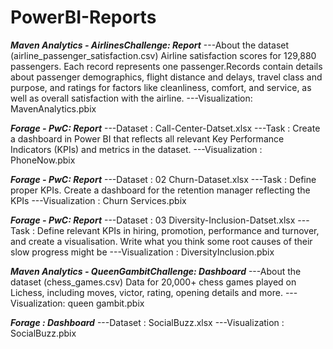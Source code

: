# PowerBI-Reports


**_Maven Analytics - AirlinesChallenge: Report_**
---About the dataset (airline_passenger_satisfaction.csv)
Airline satisfaction scores for 129,880 passengers. Each record represents one passenger.Records contain details about passenger demographics, flight distance and delays, travel class and purpose, and ratings for factors like cleanliness, comfort, and service, as well as overall satisfaction with the airline.
---Visualization: MavenAnalytics.pbix

**_Forage - PwC: Report_**
---Dataset : Call-Center-Datset.xlsx
---Task : Create a dashboard in Power BI that reflects all relevant Key Performance Indicators (KPIs) and metrics in the dataset.
---Visualization : PhoneNow.pbix

**_Forage - PwC: Report_**
---Dataset : 02 Churn-Dataset.xlsx
---Task : Define proper KPIs. Create a dashboard for the retention manager reflecting the KPIs
---Visualization : Churn Services.pbix

**_Forage - PwC: Report_**
---Dataset : 03 Diversity-Inclusion-Datset.xlsx
---Task : Define relevant KPIs in hiring, promotion, performance and turnover, and create a visualisation. Write what you think some root causes of their slow progress might be
---Visualization : DiversityInclusion.pbix

**_Maven Analytics - QueenGambitChallenge: Dashboard_**
---About the dataset (chess_games.csv)
Data for 20,000+ chess games played on Lichess, including moves, victor, rating, opening details and more.
---Visualization: queen gambit.pbix

**_Forage : Dashboard_**
---Dataset : SocialBuzz.xlsx
---Visualization : SocialBuzz.pbix

